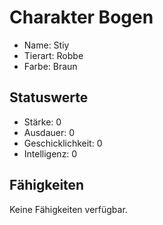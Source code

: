 # Charakter Bogen

  - Name: Stiy
  - Tierart: Robbe
  - Farbe: Braun

## Statuswerte

  - Stärke: 0
  - Ausdauer: 0
  - Geschicklichkeit: 0
  - Intelligenz: 0

## Fähigkeiten

Keine Fähigkeiten verfügbar.